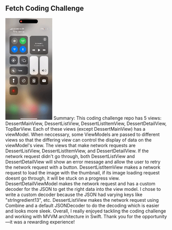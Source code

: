 ## Fetch Coding Challenge
![Demo](https://github.com/jtabraham123/FetchCodingChallenge/blob/master/RPReplay_Final1716498481.gif)
Summary: This coding challenge repo has 5 views: DessertMainView, DessertListView, DessertListItemView, DessertDetailView, TopBarView. Each of these views (except DessertMainView) has a viewModel. When neccessary, some ViewModels are passed to different views so that the differing view can control the display of data on the viewModel's view. The views that make network requests are DessertListView, DessertListItemView, and DessertDetailView. If the network request didn't go through, both DessertListView and DessertDetailView will show an error message and allow the user to retry the network request with a button. DessertListItemView makes a network request to load the image with the thumbnail, if its image loading request doesnt go through, it will be stuck on a progress view. DessertDetailViewModel makes the network request and has a custom decoder for the JSON to get the right data into the view model. I chose to write a custom decoder because the JSON had varying keys like "strIngredient13", etc. DessertListView makes the network request using Combine and a default JSONDecoder to do the decoding which is easier and looks more sleek. Overall, I really enjoyed tackling the coding challenge and working with MVVM architecture in Swift. Thank you for the opportunity—it was a rewarding experience!
